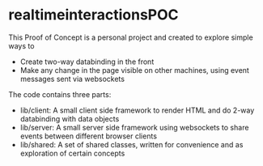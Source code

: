 # realtimeinteractionsPOC
This Proof of Concept is a personal project and created to explore simple ways to
* Create two-way databinding in the front
* Make any change in the page visible on other machines, using event messages sent via websockets


The code contains three parts:
* lib/client: A small client side framework to render HTML and do 2-way databinding with data objects
* lib/server: A small server side framework using websockets to share events between different browser clients
* lib/shared: A set of shared classes, written for convenience and as exploration of certain concepts 

